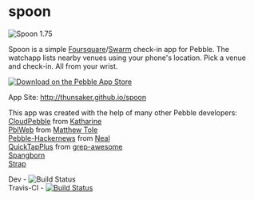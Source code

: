 spoon
=====

![Spoon 1.75](https://raw.githubusercontent.com/thunsaker/spoon/gh-pages/spoon_1_7_orange_frame.png)

Spoon is a simple [Foursquare](http://foursquare.com)/[Swarm](http://swarmapp.com) check-in app for Pebble. The watchapp lists nearby venues using your phone's location. Pick a venue and check-in. All from your wrist.

[![Download on the Pebble App Store](http://dev.pblweb.com/badge/52b2088505c0467ea900004f/orange/medium/)](https://apps.getpebble.com/applications/52b2088505c0467ea900004f)

App Site: http://thunsaker.github.io/spoon

This app was created with the help of many other Pebble developers:  
[CloudPebble](http://cloudpebble.net) from [Katharine](https://github.com/Katharine)  
[PblWeb](http://pblweb.com/) from [Matthew Tole](http://matthewtole.com/pebble/)  
[Pebble-Hackernews](https://github.com/Neal/pebble-hackernews) from [Neal](https://github.com/Neal)  
[QuickTapPlus](https://github.com/grep-awesome/QuickTapPlus) from [grep-awesome](https://github.com/grep-awesome)  
[Spangborn](http://github.com/spangborn)  
[Strap](http://straphq)  

Dev - ![Build Status](https://cloudpebble.net/ide/project/17045/status.png)  
Travis-CI - [![Build Status](https://travis-ci.org/thunsaker/spoon.svg?branch=travis-ci)](https://travis-ci.org/thunsaker/spoon)
